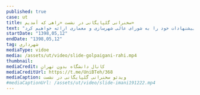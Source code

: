 ```yaml
---
published: true
case: ut
title: سخنرانی گلپایگانی در نشست «راهی که آمدیم»
text: "اگر کسانی که اینجا حضور دارند و بلاواسطه ذی‌نفعان اصلی یک پروژه شهری هستند، قرار است حرفشان شنیده نشود؛ پس قرار است حرف چه کسی را ما بشنویم و به چه کسی خدمت کنیم؟ اگر دانشگاه تهران طرحی تهیه نکند، حتما ما در شهرداری تهران پیشنهادات خود را به شورای عالی شهرسازی و معماری ارائه خواهیم کرد."
startDate: "1398,05,12"
endDate: "1398,05,12"
tag: شهرداری
mediaType: vidoe
media: /assets/ut/video/slide-golpaigani-rahi.mp4
thumbnail:
mediaCredit: کانال دانشگاه بدون تهران
mediaCreditUrl: https://t.me/UniBTeh/368
mediaCaption: ویدئو سخنرانی گلپایگانی در نشست
#mediaCaptionUrl: /assets/ut/video/slide-imani191222.mp4
---
```

